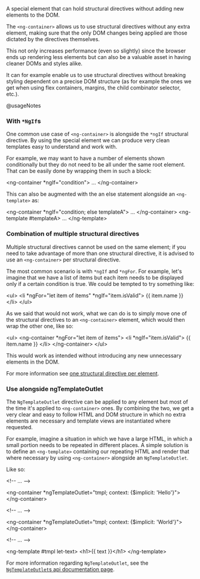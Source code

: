 A special element that can hold structural directives without adding new elements to the DOM.

The `<ng-container>` allows us to use structural directives without any extra element, making sure that the only DOM changes being applied are those dictated by the directives themselves.

This not only increases performance \(even so slightly\) since the browser ends up rendering less elements but can also be a valuable asset in having cleaner DOMs and styles alike.

It can for example enable us to use structural directives without breaking styling dependent on a precise DOM structure \(as for example the ones we get when using flex containers, margins, the child combinator selector, etc.\).

@usageNotes

### With `*NgIf`s

One common use case of `<ng-container>` is alongside the `*ngIf` structural directive. By using the special element we can produce very clean templates easy to understand and work with.

For example, we may want to have a number of elements shown conditionally but they do not need to be all under the same root element. That can be easily done by wrapping them in such a block:

<code-example format="html" language="html">

&lt;ng-container *ngIf="condition"&gt;
  &hellip;
&lt;/ng-container&gt;

</code-example>

This can also be augmented with the an else statement alongside an `<ng-template>` as:

<code-example format="html" language="html">

&lt;ng-container *ngIf="condition; else templateA"&gt;
  &hellip;
&lt;/ng-container&gt;
&lt;ng-template #templateA&gt;
  &hellip;
&lt;/ng-template&gt;

</code-example>

### Combination of multiple structural directives

Multiple structural directives cannot be used on the same element; if you need to take advantage of more than one structural directive, it is advised to use an `<ng-container>` per structural directive.

The most common scenario is with `*ngIf` and `*ngFor`. For example, let's imagine that we have a list of items but each item needs to be displayed only if a certain condition is true. We could be tempted to try something like:

<code-example format="html" language="html">

&lt;ul&gt;
  &lt;li *ngFor="let item of items" *ngIf="item.isValid"&gt;
    {{ item.name }}
  &lt;/li&gt;
&lt;/ul&gt;

</code-example>

As we said that would not work, what we can do is to simply move one of the structural directives to an `<ng-container>` element, which would then wrap the other one, like so:

<code-example format="html" language="html">

&lt;ul&gt;
  &lt;ng-container *ngFor="let item of items"&gt;
    &lt;li *ngIf="item.isValid"&gt;
      {{ item.name }}
    &lt;/li&gt;
  &lt;/ng-container&gt;
&lt;/ul&gt;

</code-example>

This would work as intended without introducing any new unnecessary elements in the DOM.

For more information see [one structural directive per element](guide/structural-directives#one-per-element).

### Use alongside ngTemplateOutlet

The `NgTemplateOutlet` directive can be applied to any element but most of the time it's applied to `<ng-container>` ones. By combining the two, we get a very clear and easy to follow HTML and DOM structure in which no extra elements are necessary and template views are instantiated where requested.

For example, imagine a situation in which we have a large HTML, in which a small portion needs to be repeated in different places. A simple solution is to define an `<ng-template>` containing our repeating HTML and render that where necessary by using `<ng-container>` alongside an `NgTemplateOutlet`.

Like so:

<code-example format="html" language="html">

&lt;!-- &hellip; --&gt;

&lt;ng-container *ngTemplateOutlet="tmpl; context: {&dollar;implicit: 'Hello'}"&gt;
&lt;/ng-container&gt;

&lt;!-- &hellip; --&gt;

&lt;ng-container *ngTemplateOutlet="tmpl; context: {&dollar;implicit: 'World'}"&gt;
&lt;/ng-container&gt;

&lt;!-- &hellip; --&gt;

&lt;ng-template #tmpl let-text&gt;
  &lt;h1&gt;{{ text }}&lt;/h1&gt;
&lt;/ng-template&gt;

</code-example>

For more information regarding `NgTemplateOutlet`, see the [`NgTemplateOutlet`s api documentation page](api/common/NgTemplateOutlet).

